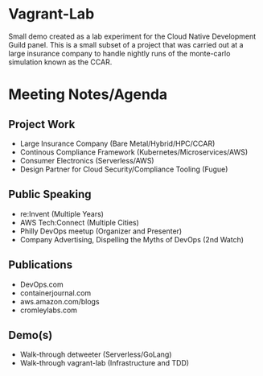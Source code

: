 # Vagrant-Lab
Small demo created as a lab experiment for the Cloud Native Development Guild panel. This is a small subset of a project that was carried out at a large insurance company to handle nightly runs of the monte-carlo simulation known as the CCAR.



# Meeting Notes/Agenda
## Project Work

* Large Insurance Company (Bare Metal/Hybrid/HPC/CCAR)
* Continous Compliance Framework (Kubernetes/Microservices/AWS)
* Consumer Electronics (Serverless/AWS) 
* Design Partner for Cloud Security/Compliance Tooling (Fugue)

## Public Speaking

* re:Invent (Multiple Years)
* AWS Tech:Connect (Multiple Cities)
* Philly DevOps meetup (Organizer and Presenter)
* Company Advertising, Dispelling the Myths of DevOps (2nd Watch)

## Publications
* DevOps.com
* containerjournal.com
* aws.amazon.com/blogs
* cromleylabs.com



## Demo(s)
* Walk-through detweeter (Serverless/GoLang)
* Walk-through vagrant-lab (Infrastructure and TDD)


